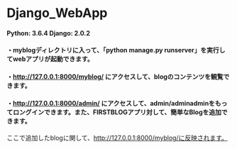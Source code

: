 # Django_WebApp
#### Python: 3.6.4    Django: 2.0.2
#### ・myblogディレクトリに入って、「python manage.py runserver」を実行してwebアプリが起動できます。
#### ・http://127.0.0.1:8000/myblog/ にアクセスして、blogのコンテンツを観覧できます。
#### ・http://127.0.0.1:8000/admin/ にアクセスして、admin/adminadminをもってロングインできます。また、FIRSTBLOGアプリ対して、簡単なBlogを追加できます。
ここで追加したblogに関して、http://127.0.0.1:8000/myblog/に反映されます。

